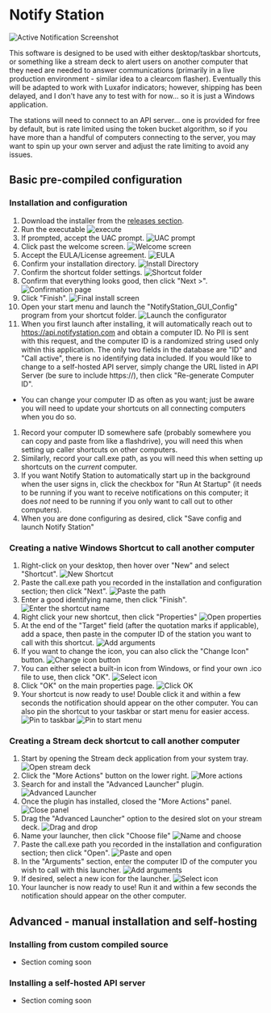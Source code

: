 # Notify Station

![Active Notification Screenshot](https://raw.githubusercontent.com/thegeekkid/NotifyStation/master/Screenshots/01-Alert_Window.png "Active Notification Screenshot")

This software is designed to be used with either desktop/taskbar shortcuts, or something like a stream deck to alert users on another computer that they need are needed to answer communications (primarily in a live production environment - similar idea to a clearcom flasher).  Eventually this will be adapted to work with Luxafor indicators; however, shipping has been delayed, and I don't have any to test with for now... so it is just a Windows application.

The stations will need to connect to an API server... one is provided for free by default, but is rate limited using the token bucket algorithm, so if you have more than a handful of computers connecting to the server, you may want to spin up your own server and adjust the rate limiting to avoid any issues.

## Basic pre-compiled configuration

### Installation and configuration
1. Download the installer from the [releases section](https://github.com/thegeekkid/NotifyStation/releases).
1. Run the executable
![execute](https://raw.githubusercontent.com/thegeekkid/NotifyStation/master/Screenshots/01-Installation/01-execute.png "Execute")
1. If prompted, accept the UAC prompt.
![UAC prompt](https://raw.githubusercontent.com/thegeekkid/NotifyStation/master/Screenshots/01-Installation/02-UAC.png "UAC prompt")
1. Click past the welcome screen.
![Welcome screen](https://raw.githubusercontent.com/thegeekkid/NotifyStation/master/Screenshots/01-Installation/03-Welcome_Screen.png "Welcome screen")
1. Accept the EULA/License agreement.
![EULA](https://raw.githubusercontent.com/thegeekkid/NotifyStation/master/Screenshots/01-Installation/04-EULA.png "EULA")
1. Confirm your installation directory.
![Install Directory](https://raw.githubusercontent.com/thegeekkid/NotifyStation/master/Screenshots/01-Installation/05-Install_Path.png "Install Directory")
1. Confirm the shortcut folder settings.
![Shortcut folder](https://raw.githubusercontent.com/thegeekkid/NotifyStation/master/Screenshots/01-Installation/06-Shortcut_Folder.png "Shortcut Folder")
1. Confirm that everything looks good, then click "Next >".
![Confirmation page](https://raw.githubusercontent.com/thegeekkid/NotifyStation/master/Screenshots/01-Installation/07-confirm.png "Confirmation page")
1. Click "Finish".
![Final install screen](https://raw.githubusercontent.com/thegeekkid/NotifyStation/master/Screenshots/01-Installation/08-Finish.png "Final install screen")
1. Open your start menu and launch the "NotifyStation_GUI_Config" program from your shortcut folder.
![Launch the configurator](https://raw.githubusercontent.com/thegeekkid/NotifyStation/master/Screenshots/01-Installation/09-LaunchConfig.png "Launch the configurator")
1. When you first launch after installing, it will automatically reach out to https://api.notifystation.com and obtain a computer ID. No PII is sent with this request, and the computer ID is a randomized string used only within this application. The only two fields in the database are "ID" and "Call active", there is no identifying data included.  If you would like to change to a self-hosted API server, simply change the URL listed in API Server (be sure to include https://), then click "Re-generate Computer ID".
  - You can change your computer ID as often as you want; just be aware you will need to update your shortcuts on all connecting computers when you do so.
1. Record your computer ID somewhere safe (probably somewhere you can copy and paste from like a flashdrive), you will need this when setting up caller shortcuts on other computers.
1. Similarly, record your call.exe path, as you will need this when setting up shortcuts on the *current* computer.
1. If you want Notify Station to automatically start up in the background when the user signs in, click the checkbox for "Run At Startup" (it needs to be running if you want to receive notifications on this computer; it does *not* need to be running if you only want to call out to other computers).
1. When you are done configuring as desired, click "Save config and launch Notify Station"

### Creating a native Windows Shortcut to call another computer
1. Right-click on your desktop, then hover over "New" and select "Shortcut".
![New Shortcut](https://raw.githubusercontent.com/thegeekkid/NotifyStation/master/Screenshots/02-Windows_shortcut/01-Right-click.png "New Shortcut")
1. Paste the call.exe path you recorded in the installation and configuration section; then click "Next".
![Paste the path](https://raw.githubusercontent.com/thegeekkid/NotifyStation/master/Screenshots/02-Windows_shortcut/02-Paste_path.png "Paste the path")
1. Enter a good identifying name, then click "Finish".
![Enter the shortcut name](https://raw.githubusercontent.com/thegeekkid/NotifyStation/master/Screenshots/02-Windows_shortcut/03-Name.png "Enter the shortcut name")
1. Right click your new shortcut, then click "Properties"
![Open properties](https://raw.githubusercontent.com/thegeekkid/NotifyStation/master/Screenshots/02-Windows_shortcut/04-Properties.png "Open properties")
1. At the end of the "Target" field (after the quotation marks if applicable), add a space, then paste in the computer ID of the station you want to call with this shortcut.
![Add arguments](https://raw.githubusercontent.com/thegeekkid/NotifyStation/master/Screenshots/02-Windows_shortcut/05-Add_argument.png "Add arguments")
  1. If you want to change the icon, you can also click the "Change Icon" button.
  ![Change icon button](https://raw.githubusercontent.com/thegeekkid/NotifyStation/master/Screenshots/02-Windows_shortcut/5.5-Change_icon.png "Change icon")
  1. You can either select a built-in icon from Windows, or find your own .ico file to use, then click "OK".
  ![Select icon](https://raw.githubusercontent.com/thegeekkid/NotifyStation/master/Screenshots/02-Windows_shortcut/5.6-Select_icon.png "Select icon")
1. Click "OK" on the main properties page.
![Click OK](https://raw.githubusercontent.com/thegeekkid/NotifyStation/master/Screenshots/02-Windows_shortcut/6-ok.png "click OK")
1. Your shortcut is now ready to use!  Double click it and within a few seconds the notification should appear on the other computer.  You can also pin the shortcut to your taskbar or start menu for easier access.
![Pin to taskbar](https://raw.githubusercontent.com/thegeekkid/NotifyStation/master/Screenshots/02-Windows_shortcut/07-Pin-taskbar.png "Pin to taskbar")
![Pin to start menu](https://raw.githubusercontent.com/thegeekkid/NotifyStation/master/Screenshots/02-Windows_shortcut/08-Pin_start.png "Pin to start menu")

### Creating a Stream deck shortcut to call another computer
1. Start by opening the Stream deck application from your system tray.
![Open stream deck](https://raw.githubusercontent.com/thegeekkid/NotifyStation/master/Screenshots/03-Streamdeck/01-Launch_Stream_deck.png "Open stream deck")
1. Click the "More Actions" button on the lower right.
![More actions](https://raw.githubusercontent.com/thegeekkid/NotifyStation/master/Screenshots/03-Streamdeck/02-More_Actions.png "More actions")
1. Search for and install the "Advanced Launcher" plugin.
![Advanced Launcher](https://raw.githubusercontent.com/thegeekkid/NotifyStation/master/Screenshots/03-Streamdeck/03-Advanced_launcher.png "Advanced Launcher")
1. Once the plugin has installed, closed the "More Actions" panel.
![Close panel](https://raw.githubusercontent.com/thegeekkid/NotifyStation/master/Screenshots/03-Streamdeck/04-close.png "Close panel")
1. Drag the "Advanced Launcher" option to the desired slot on your stream deck.
![Drag and drop](https://raw.githubusercontent.com/thegeekkid/NotifyStation/master/Screenshots/03-Streamdeck/05-Drag_tile.png "Drag and drop")
1. Name your launcher, then click "Choose file"
![Name and choose](https://raw.githubusercontent.com/thegeekkid/NotifyStation/master/Screenshots/03-Streamdeck/06-Name_n_choose.png "Name and choose")
1. Paste the call.exe path you recorded in the installation and configuration section; then click "Open".
![Paste and open](https://raw.githubusercontent.com/thegeekkid/NotifyStation/master/Screenshots/03-Streamdeck/07-paste_open.png "Paste and open")
1. In the "Arguments" section, enter the computer ID of the computer you wish to call with this launcher.
![Add arguments](https://raw.githubusercontent.com/thegeekkid/NotifyStation/master/Screenshots/03-Streamdeck/08-Add_argument.png "Add Arguments")
1. If desired, select a new icon for the launcher.
![Select icon](https://raw.githubusercontent.com/thegeekkid/NotifyStation/master/Screenshots/03-Streamdeck/09-Set_icon.png "Select Icon")
1. Your launcher is now ready to use!  Run it and within a few seconds the notification should appear on the other computer.

## Advanced - manual installation and self-hosting

### Installing from custom compiled source
  - Section coming soon
  
### Installing a self-hosted API server
  - Section coming soon